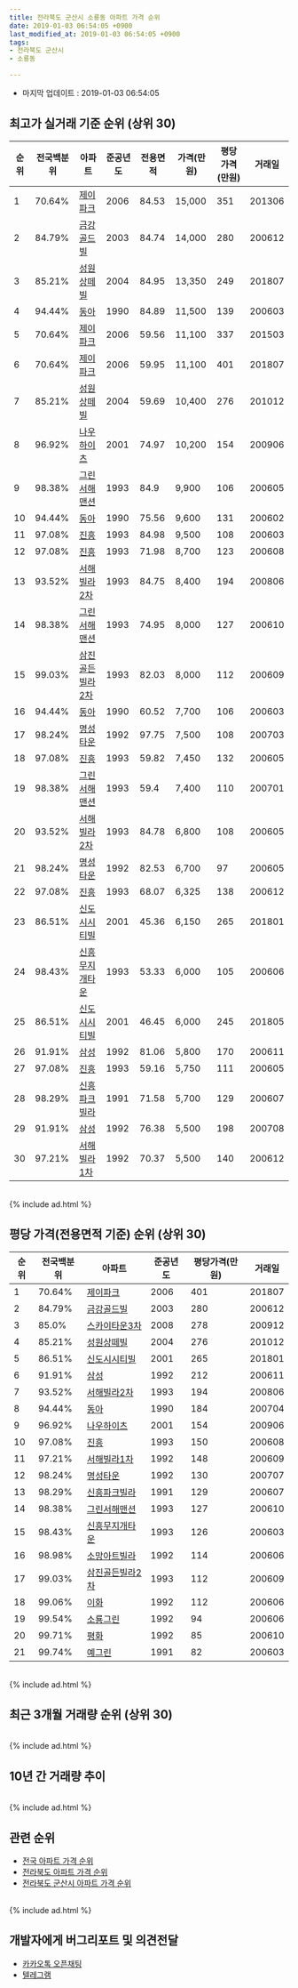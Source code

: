 ```yaml
---
title: 전라북도 군산시 소룡동 아파트 가격 순위
date: 2019-01-03 06:54:05 +0900
last_modified_at: 2019-01-03 06:54:05 +0900
tags:
- 전라북도 군산시
- 소룡동

---
```


* 마지막 업데이트 : 2019-01-03 06:54:05

## 최고가 실거래 기준 순위 (상위 30)


|순위|전국백분위|아파트|준공년도|전용면적|가격(만원)|평당가격(만원)|거래일|
|---|---|---|---|---|---|---|---|
|1|70.64%|[제이파크](https://search.naver.com/search.naver?query=%EC%A0%84%EB%9D%BC%EB%B6%81%EB%8F%84+%EA%B5%B0%EC%82%B0%EC%8B%9C+%EC%86%8C%EB%A3%A1%EB%8F%99+%EC%A0%9C%EC%9D%B4%ED%8C%8C%ED%81%AC)|2006|84.53|15,000|351|201306|
|2|84.79%|[금강골드빌](https://search.naver.com/search.naver?query=%EC%A0%84%EB%9D%BC%EB%B6%81%EB%8F%84+%EA%B5%B0%EC%82%B0%EC%8B%9C+%EC%86%8C%EB%A3%A1%EB%8F%99+%EA%B8%88%EA%B0%95%EA%B3%A8%EB%93%9C%EB%B9%8C)|2003|84.74|14,000|280|200612|
|3|85.21%|[성원상떼빌](https://search.naver.com/search.naver?query=%EC%A0%84%EB%9D%BC%EB%B6%81%EB%8F%84+%EA%B5%B0%EC%82%B0%EC%8B%9C+%EC%86%8C%EB%A3%A1%EB%8F%99+%EC%84%B1%EC%9B%90%EC%83%81%EB%96%BC%EB%B9%8C)|2004|84.95|13,350|249|201807|
|4|94.44%|[동아](https://search.naver.com/search.naver?query=%EC%A0%84%EB%9D%BC%EB%B6%81%EB%8F%84+%EA%B5%B0%EC%82%B0%EC%8B%9C+%EC%86%8C%EB%A3%A1%EB%8F%99+%EB%8F%99%EC%95%84)|1990|84.89|11,500|139|200603|
|5|70.64%|[제이파크](https://search.naver.com/search.naver?query=%EC%A0%84%EB%9D%BC%EB%B6%81%EB%8F%84+%EA%B5%B0%EC%82%B0%EC%8B%9C+%EC%86%8C%EB%A3%A1%EB%8F%99+%EC%A0%9C%EC%9D%B4%ED%8C%8C%ED%81%AC)|2006|59.56|11,100|337|201503|
|6|70.64%|[제이파크](https://search.naver.com/search.naver?query=%EC%A0%84%EB%9D%BC%EB%B6%81%EB%8F%84+%EA%B5%B0%EC%82%B0%EC%8B%9C+%EC%86%8C%EB%A3%A1%EB%8F%99+%EC%A0%9C%EC%9D%B4%ED%8C%8C%ED%81%AC)|2006|59.95|11,100|401|201807|
|7|85.21%|[성원상떼빌](https://search.naver.com/search.naver?query=%EC%A0%84%EB%9D%BC%EB%B6%81%EB%8F%84+%EA%B5%B0%EC%82%B0%EC%8B%9C+%EC%86%8C%EB%A3%A1%EB%8F%99+%EC%84%B1%EC%9B%90%EC%83%81%EB%96%BC%EB%B9%8C)|2004|59.69|10,400|276|201012|
|8|96.92%|[나우하이츠](https://search.naver.com/search.naver?query=%EC%A0%84%EB%9D%BC%EB%B6%81%EB%8F%84+%EA%B5%B0%EC%82%B0%EC%8B%9C+%EC%86%8C%EB%A3%A1%EB%8F%99+%EB%82%98%EC%9A%B0%ED%95%98%EC%9D%B4%EC%B8%A0)|2001|74.97|10,200|154|200906|
|9|98.38%|[그린서해맨션](https://search.naver.com/search.naver?query=%EC%A0%84%EB%9D%BC%EB%B6%81%EB%8F%84+%EA%B5%B0%EC%82%B0%EC%8B%9C+%EC%86%8C%EB%A3%A1%EB%8F%99+%EA%B7%B8%EB%A6%B0%EC%84%9C%ED%95%B4%EB%A7%A8%EC%85%98)|1993|84.9|9,900|106|200605|
|10|94.44%|[동아](https://search.naver.com/search.naver?query=%EC%A0%84%EB%9D%BC%EB%B6%81%EB%8F%84+%EA%B5%B0%EC%82%B0%EC%8B%9C+%EC%86%8C%EB%A3%A1%EB%8F%99+%EB%8F%99%EC%95%84)|1990|75.56|9,600|131|200602|
|11|97.08%|[진흥](https://search.naver.com/search.naver?query=%EC%A0%84%EB%9D%BC%EB%B6%81%EB%8F%84+%EA%B5%B0%EC%82%B0%EC%8B%9C+%EC%86%8C%EB%A3%A1%EB%8F%99+%EC%A7%84%ED%9D%A5)|1993|84.98|9,500|108|200603|
|12|97.08%|[진흥](https://search.naver.com/search.naver?query=%EC%A0%84%EB%9D%BC%EB%B6%81%EB%8F%84+%EA%B5%B0%EC%82%B0%EC%8B%9C+%EC%86%8C%EB%A3%A1%EB%8F%99+%EC%A7%84%ED%9D%A5)|1993|71.98|8,700|123|200608|
|13|93.52%|[서해빌라2차](https://search.naver.com/search.naver?query=%EC%A0%84%EB%9D%BC%EB%B6%81%EB%8F%84+%EA%B5%B0%EC%82%B0%EC%8B%9C+%EC%86%8C%EB%A3%A1%EB%8F%99+%EC%84%9C%ED%95%B4%EB%B9%8C%EB%9D%BC2%EC%B0%A8)|1993|84.75|8,400|194|200806|
|14|98.38%|[그린서해맨션](https://search.naver.com/search.naver?query=%EC%A0%84%EB%9D%BC%EB%B6%81%EB%8F%84+%EA%B5%B0%EC%82%B0%EC%8B%9C+%EC%86%8C%EB%A3%A1%EB%8F%99+%EA%B7%B8%EB%A6%B0%EC%84%9C%ED%95%B4%EB%A7%A8%EC%85%98)|1993|74.95|8,000|127|200610|
|15|99.03%|[삼진골든빌라2차](https://search.naver.com/search.naver?query=%EC%A0%84%EB%9D%BC%EB%B6%81%EB%8F%84+%EA%B5%B0%EC%82%B0%EC%8B%9C+%EC%86%8C%EB%A3%A1%EB%8F%99+%EC%82%BC%EC%A7%84%EA%B3%A8%EB%93%A0%EB%B9%8C%EB%9D%BC2%EC%B0%A8)|1993|82.03|8,000|112|200609|
|16|94.44%|[동아](https://search.naver.com/search.naver?query=%EC%A0%84%EB%9D%BC%EB%B6%81%EB%8F%84+%EA%B5%B0%EC%82%B0%EC%8B%9C+%EC%86%8C%EB%A3%A1%EB%8F%99+%EB%8F%99%EC%95%84)|1990|60.52|7,700|106|200603|
|17|98.24%|[명성타운](https://search.naver.com/search.naver?query=%EC%A0%84%EB%9D%BC%EB%B6%81%EB%8F%84+%EA%B5%B0%EC%82%B0%EC%8B%9C+%EC%86%8C%EB%A3%A1%EB%8F%99+%EB%AA%85%EC%84%B1%ED%83%80%EC%9A%B4)|1992|97.75|7,500|108|200703|
|18|97.08%|[진흥](https://search.naver.com/search.naver?query=%EC%A0%84%EB%9D%BC%EB%B6%81%EB%8F%84+%EA%B5%B0%EC%82%B0%EC%8B%9C+%EC%86%8C%EB%A3%A1%EB%8F%99+%EC%A7%84%ED%9D%A5)|1993|59.82|7,450|132|200605|
|19|98.38%|[그린서해맨션](https://search.naver.com/search.naver?query=%EC%A0%84%EB%9D%BC%EB%B6%81%EB%8F%84+%EA%B5%B0%EC%82%B0%EC%8B%9C+%EC%86%8C%EB%A3%A1%EB%8F%99+%EA%B7%B8%EB%A6%B0%EC%84%9C%ED%95%B4%EB%A7%A8%EC%85%98)|1993|59.4|7,400|110|200701|
|20|93.52%|[서해빌라2차](https://search.naver.com/search.naver?query=%EC%A0%84%EB%9D%BC%EB%B6%81%EB%8F%84+%EA%B5%B0%EC%82%B0%EC%8B%9C+%EC%86%8C%EB%A3%A1%EB%8F%99+%EC%84%9C%ED%95%B4%EB%B9%8C%EB%9D%BC2%EC%B0%A8)|1993|84.78|6,800|108|200605|
|21|98.24%|[명성타운](https://search.naver.com/search.naver?query=%EC%A0%84%EB%9D%BC%EB%B6%81%EB%8F%84+%EA%B5%B0%EC%82%B0%EC%8B%9C+%EC%86%8C%EB%A3%A1%EB%8F%99+%EB%AA%85%EC%84%B1%ED%83%80%EC%9A%B4)|1992|82.53|6,700|97|200605|
|22|97.08%|[진흥](https://search.naver.com/search.naver?query=%EC%A0%84%EB%9D%BC%EB%B6%81%EB%8F%84+%EA%B5%B0%EC%82%B0%EC%8B%9C+%EC%86%8C%EB%A3%A1%EB%8F%99+%EC%A7%84%ED%9D%A5)|1993|68.07|6,325|138|200612|
|23|86.51%|[신도시시티빌](https://search.naver.com/search.naver?query=%EC%A0%84%EB%9D%BC%EB%B6%81%EB%8F%84+%EA%B5%B0%EC%82%B0%EC%8B%9C+%EC%86%8C%EB%A3%A1%EB%8F%99+%EC%8B%A0%EB%8F%84%EC%8B%9C%EC%8B%9C%ED%8B%B0%EB%B9%8C)|2001|45.36|6,150|265|201801|
|24|98.43%|[신흥무지개타운](https://search.naver.com/search.naver?query=%EC%A0%84%EB%9D%BC%EB%B6%81%EB%8F%84+%EA%B5%B0%EC%82%B0%EC%8B%9C+%EC%86%8C%EB%A3%A1%EB%8F%99+%EC%8B%A0%ED%9D%A5%EB%AC%B4%EC%A7%80%EA%B0%9C%ED%83%80%EC%9A%B4)|1993|53.33|6,000|105|200606|
|25|86.51%|[신도시시티빌](https://search.naver.com/search.naver?query=%EC%A0%84%EB%9D%BC%EB%B6%81%EB%8F%84+%EA%B5%B0%EC%82%B0%EC%8B%9C+%EC%86%8C%EB%A3%A1%EB%8F%99+%EC%8B%A0%EB%8F%84%EC%8B%9C%EC%8B%9C%ED%8B%B0%EB%B9%8C)|2001|46.45|6,000|245|201805|
|26|91.91%|[삼성](https://search.naver.com/search.naver?query=%EC%A0%84%EB%9D%BC%EB%B6%81%EB%8F%84+%EA%B5%B0%EC%82%B0%EC%8B%9C+%EC%86%8C%EB%A3%A1%EB%8F%99+%EC%82%BC%EC%84%B1)|1992|81.06|5,800|170|200611|
|27|97.08%|[진흥](https://search.naver.com/search.naver?query=%EC%A0%84%EB%9D%BC%EB%B6%81%EB%8F%84+%EA%B5%B0%EC%82%B0%EC%8B%9C+%EC%86%8C%EB%A3%A1%EB%8F%99+%EC%A7%84%ED%9D%A5)|1993|59.16|5,750|111|200605|
|28|98.29%|[신흥파크빌라](https://search.naver.com/search.naver?query=%EC%A0%84%EB%9D%BC%EB%B6%81%EB%8F%84+%EA%B5%B0%EC%82%B0%EC%8B%9C+%EC%86%8C%EB%A3%A1%EB%8F%99+%EC%8B%A0%ED%9D%A5%ED%8C%8C%ED%81%AC%EB%B9%8C%EB%9D%BC)|1991|71.58|5,700|129|200607|
|29|91.91%|[삼성](https://search.naver.com/search.naver?query=%EC%A0%84%EB%9D%BC%EB%B6%81%EB%8F%84+%EA%B5%B0%EC%82%B0%EC%8B%9C+%EC%86%8C%EB%A3%A1%EB%8F%99+%EC%82%BC%EC%84%B1)|1992|76.38|5,500|198|200708|
|30|97.21%|[서해빌라1차](https://search.naver.com/search.naver?query=%EC%A0%84%EB%9D%BC%EB%B6%81%EB%8F%84+%EA%B5%B0%EC%82%B0%EC%8B%9C+%EC%86%8C%EB%A3%A1%EB%8F%99+%EC%84%9C%ED%95%B4%EB%B9%8C%EB%9D%BC1%EC%B0%A8)|1992|70.37|5,500|140|200612|


<br>
{% include ad.html %}
<br>

## 평당 가격(전용면적 기준) 순위 (상위 30)


|순위|전국백분위|아파트|준공년도|평당가격(만원)|거래일|
|---|---|---|---|---|---|
|1|70.64%|[제이파크](https://search.naver.com/search.naver?query=%EC%A0%84%EB%9D%BC%EB%B6%81%EB%8F%84+%EA%B5%B0%EC%82%B0%EC%8B%9C+%EC%86%8C%EB%A3%A1%EB%8F%99+%EC%A0%9C%EC%9D%B4%ED%8C%8C%ED%81%AC)|2006|401|201807|
|2|84.79%|[금강골드빌](https://search.naver.com/search.naver?query=%EC%A0%84%EB%9D%BC%EB%B6%81%EB%8F%84+%EA%B5%B0%EC%82%B0%EC%8B%9C+%EC%86%8C%EB%A3%A1%EB%8F%99+%EA%B8%88%EA%B0%95%EA%B3%A8%EB%93%9C%EB%B9%8C)|2003|280|200612|
|3|85.0%|[스카이타운3차](https://search.naver.com/search.naver?query=%EC%A0%84%EB%9D%BC%EB%B6%81%EB%8F%84+%EA%B5%B0%EC%82%B0%EC%8B%9C+%EC%86%8C%EB%A3%A1%EB%8F%99+%EC%8A%A4%EC%B9%B4%EC%9D%B4%ED%83%80%EC%9A%B43%EC%B0%A8)|2008|278|200912|
|4|85.21%|[성원상떼빌](https://search.naver.com/search.naver?query=%EC%A0%84%EB%9D%BC%EB%B6%81%EB%8F%84+%EA%B5%B0%EC%82%B0%EC%8B%9C+%EC%86%8C%EB%A3%A1%EB%8F%99+%EC%84%B1%EC%9B%90%EC%83%81%EB%96%BC%EB%B9%8C)|2004|276|201012|
|5|86.51%|[신도시시티빌](https://search.naver.com/search.naver?query=%EC%A0%84%EB%9D%BC%EB%B6%81%EB%8F%84+%EA%B5%B0%EC%82%B0%EC%8B%9C+%EC%86%8C%EB%A3%A1%EB%8F%99+%EC%8B%A0%EB%8F%84%EC%8B%9C%EC%8B%9C%ED%8B%B0%EB%B9%8C)|2001|265|201801|
|6|91.91%|[삼성](https://search.naver.com/search.naver?query=%EC%A0%84%EB%9D%BC%EB%B6%81%EB%8F%84+%EA%B5%B0%EC%82%B0%EC%8B%9C+%EC%86%8C%EB%A3%A1%EB%8F%99+%EC%82%BC%EC%84%B1)|1992|212|200611|
|7|93.52%|[서해빌라2차](https://search.naver.com/search.naver?query=%EC%A0%84%EB%9D%BC%EB%B6%81%EB%8F%84+%EA%B5%B0%EC%82%B0%EC%8B%9C+%EC%86%8C%EB%A3%A1%EB%8F%99+%EC%84%9C%ED%95%B4%EB%B9%8C%EB%9D%BC2%EC%B0%A8)|1993|194|200806|
|8|94.44%|[동아](https://search.naver.com/search.naver?query=%EC%A0%84%EB%9D%BC%EB%B6%81%EB%8F%84+%EA%B5%B0%EC%82%B0%EC%8B%9C+%EC%86%8C%EB%A3%A1%EB%8F%99+%EB%8F%99%EC%95%84)|1990|184|200704|
|9|96.92%|[나우하이츠](https://search.naver.com/search.naver?query=%EC%A0%84%EB%9D%BC%EB%B6%81%EB%8F%84+%EA%B5%B0%EC%82%B0%EC%8B%9C+%EC%86%8C%EB%A3%A1%EB%8F%99+%EB%82%98%EC%9A%B0%ED%95%98%EC%9D%B4%EC%B8%A0)|2001|154|200906|
|10|97.08%|[진흥](https://search.naver.com/search.naver?query=%EC%A0%84%EB%9D%BC%EB%B6%81%EB%8F%84+%EA%B5%B0%EC%82%B0%EC%8B%9C+%EC%86%8C%EB%A3%A1%EB%8F%99+%EC%A7%84%ED%9D%A5)|1993|150|200608|
|11|97.21%|[서해빌라1차](https://search.naver.com/search.naver?query=%EC%A0%84%EB%9D%BC%EB%B6%81%EB%8F%84+%EA%B5%B0%EC%82%B0%EC%8B%9C+%EC%86%8C%EB%A3%A1%EB%8F%99+%EC%84%9C%ED%95%B4%EB%B9%8C%EB%9D%BC1%EC%B0%A8)|1992|148|200609|
|12|98.24%|[명성타운](https://search.naver.com/search.naver?query=%EC%A0%84%EB%9D%BC%EB%B6%81%EB%8F%84+%EA%B5%B0%EC%82%B0%EC%8B%9C+%EC%86%8C%EB%A3%A1%EB%8F%99+%EB%AA%85%EC%84%B1%ED%83%80%EC%9A%B4)|1992|130|200707|
|13|98.29%|[신흥파크빌라](https://search.naver.com/search.naver?query=%EC%A0%84%EB%9D%BC%EB%B6%81%EB%8F%84+%EA%B5%B0%EC%82%B0%EC%8B%9C+%EC%86%8C%EB%A3%A1%EB%8F%99+%EC%8B%A0%ED%9D%A5%ED%8C%8C%ED%81%AC%EB%B9%8C%EB%9D%BC)|1991|129|200607|
|14|98.38%|[그린서해맨션](https://search.naver.com/search.naver?query=%EC%A0%84%EB%9D%BC%EB%B6%81%EB%8F%84+%EA%B5%B0%EC%82%B0%EC%8B%9C+%EC%86%8C%EB%A3%A1%EB%8F%99+%EA%B7%B8%EB%A6%B0%EC%84%9C%ED%95%B4%EB%A7%A8%EC%85%98)|1993|127|200610|
|15|98.43%|[신흥무지개타운](https://search.naver.com/search.naver?query=%EC%A0%84%EB%9D%BC%EB%B6%81%EB%8F%84+%EA%B5%B0%EC%82%B0%EC%8B%9C+%EC%86%8C%EB%A3%A1%EB%8F%99+%EC%8B%A0%ED%9D%A5%EB%AC%B4%EC%A7%80%EA%B0%9C%ED%83%80%EC%9A%B4)|1993|126|200603|
|16|98.98%|[소망아트빌라](https://search.naver.com/search.naver?query=%EC%A0%84%EB%9D%BC%EB%B6%81%EB%8F%84+%EA%B5%B0%EC%82%B0%EC%8B%9C+%EC%86%8C%EB%A3%A1%EB%8F%99+%EC%86%8C%EB%A7%9D%EC%95%84%ED%8A%B8%EB%B9%8C%EB%9D%BC)|1992|114|200606|
|17|99.03%|[삼진골든빌라2차](https://search.naver.com/search.naver?query=%EC%A0%84%EB%9D%BC%EB%B6%81%EB%8F%84+%EA%B5%B0%EC%82%B0%EC%8B%9C+%EC%86%8C%EB%A3%A1%EB%8F%99+%EC%82%BC%EC%A7%84%EA%B3%A8%EB%93%A0%EB%B9%8C%EB%9D%BC2%EC%B0%A8)|1993|112|200609|
|18|99.06%|[이화](https://search.naver.com/search.naver?query=%EC%A0%84%EB%9D%BC%EB%B6%81%EB%8F%84+%EA%B5%B0%EC%82%B0%EC%8B%9C+%EC%86%8C%EB%A3%A1%EB%8F%99+%EC%9D%B4%ED%99%94)|1992|112|200606|
|19|99.54%|[소룡그린](https://search.naver.com/search.naver?query=%EC%A0%84%EB%9D%BC%EB%B6%81%EB%8F%84+%EA%B5%B0%EC%82%B0%EC%8B%9C+%EC%86%8C%EB%A3%A1%EB%8F%99+%EC%86%8C%EB%A3%A1%EA%B7%B8%EB%A6%B0)|1992|94|200606|
|20|99.71%|[평화](https://search.naver.com/search.naver?query=%EC%A0%84%EB%9D%BC%EB%B6%81%EB%8F%84+%EA%B5%B0%EC%82%B0%EC%8B%9C+%EC%86%8C%EB%A3%A1%EB%8F%99+%ED%8F%89%ED%99%94)|1992|85|200610|
|21|99.74%|[예그린](https://search.naver.com/search.naver?query=%EC%A0%84%EB%9D%BC%EB%B6%81%EB%8F%84+%EA%B5%B0%EC%82%B0%EC%8B%9C+%EC%86%8C%EB%A3%A1%EB%8F%99+%EC%98%88%EA%B7%B8%EB%A6%B0)|1991|82|200603|


<br>
{% include ad.html %}
<br>

## 최근 3개월 거래량 순위 (상위 30)


<div style="width:100%;">
    <canvas id="deal_count_ranking" height="250"></canvas>
</div>


<script>
new Chart(document.getElementById("deal_count_ranking"), {
    type: 'horizontalBar',
    data: {
        labels: ['제이파크', '성원상떼빌', '동아', '그린서해맨션', '진흥', '신흥파크빌라', '신도시시티빌', '이화', '소룡그린', '금강골드빌', '신흥무지개타운', '소망아트빌라'],
        datasets: [{
            label: '실거래 수',
            data: [6, 4, 3, 3, 2, 2, 2, 1, 1, 1, 1, 1],
            borderColor: "rgba(255, 0, 128, 1)",
            backgroundColor: "rgba(255, 0, 128, 0.5)",
            fill: false,
        }]
    },
    options: {
        responsive: true,
        title: {
            display: true,
            text: '최근 3개월 거래량 순위'
        },
        tooltips: {
            mode: 'index',
            intersect: false,
            callbacks: {
                title: function(tooltipItems, data) {
                    return "실거래 수:";
                },
                label: function(tooltipItem, data) {
                    return data.labels[tooltipItem.index] + ": " + tooltipItem.xLabel;
                }
            }
        },
        hover: {
            mode: 'nearest',
            intersect: true
        },
        scales: {
            xAxes: [{
                display: true,
                scaleLabel: {
                    display: true,
                    labelString: '실거래 수'
                },
                ticks: {
                    suggestedMin: 0,
                }
            }],
            yAxes: [{
                display: true,
                ticks: {
                    autoSkip: false,
                    callback: function(value, index, values) {
                        if (value.length > 15)
                            return value.substr(0, 13) + "...";
                        else
                            return value;
                    }
                },
                scaleLabel: {
                    display: false,
                }
            }]
        }
    }
});

</script>


<br>
{% include ad.html %}
<br>

## 10년 간 거래량 추이


<div style="width:100%;">
    <canvas id="deal_progress" height="250"></canvas>
</div>

<script>
new Chart(document.getElementById("deal_progress"), {
    type: 'line',
    data: {
        labels: ['200901','200902','200903','200904','200905','200906','200907','200908','200909','200910','200911','200912','201001','201002','201003','201004','201005','201006','201007','201008','201009','201010','201011','201012','201101','201102','201103','201104','201105','201106','201107','201108','201109','201110','201111','201112','201201','201202','201203','201204','201205','201206','201207','201208','201209','201210','201211','201212','201301','201302','201303','201304','201305','201306','201307','201308','201309','201310','201311','201312','201401','201402','201403','201404','201405','201406','201407','201408','201409','201410','201411','201412','201501','201502','201503','201504','201505','201506','201507','201508','201509','201510','201511','201512','201601','201602','201603','201604','201605','201606','201607','201608','201609','201610','201611','201612','201701','201702','201703','201704','201705','201706','201707','201708','201709','201710','201711','201712','201801','201802','201803','201804','201805','201806','201807','201808','201809','201810','201811','201812','201901'],
        datasets: [{
            label: '실거래 수',
            pointRadius: 1,
            data: [19, 27, 21, 23, 19, 68, 60, 23, 37, 32, 28, 36, 20, 21, 21, 28, 27, 25, 22, 16, 20, 26, 23, 34, 33, 30, 53, 36, 47, 41, 31, 39, 36, 39, 20, 23, 22, 27, 35, 44, 26, 21, 18, 19, 14, 40, 16, 24, 11, 17, 21, 26, 39, 32, 11, 15, 21, 31, 25, 23, 15, 25, 32, 33, 22, 14, 26, 20, 35, 21, 17, 22, 28, 24, 38, 35, 28, 33, 25, 26, 36, 27, 24, 25, 21, 30, 30, 34, 27, 21, 24, 27, 19, 31, 19, 19, 20, 24, 29, 25, 25, 34, 20, 27, 27, 23, 17, 19, 29, 27, 25, 21, 28, 11, 24, 23, 19, 20, 18, 9, 0],
            borderColor: "rgba(255, 201, 14, 1)",
            backgroundColor: "rgba(255, 201, 14, 0.5)",
            fill: true,
        }]
    },
    options: {
        responsive: true,
        title: {
            display: true,
            text: '10년간 거래량 추이'
        },
        tooltips: {
            mode: 'index',
            intersect: false,
        },
        hover: {
            mode: 'nearest',
            intersect: true
        },
        scales: {
            xAxes: [{
                display: true,
                scaleLabel: {
                    display: true,
                    labelString: '년/월'
                }
            }],
            yAxes: [{
                display: true,
                ticks: {
                    suggestedMin: 0,
                },
                scaleLabel: {
                    display: true,
                    labelString: '실거래 수'
                }
            }]
        }
    }
});

</script>


<br>
{% include ad.html %}
<br>

## 관련 순위

- [전국 아파트 가격 순위](https://inasie.github.io/apt-ranking/전국)
- [전라북도 아파트 가격 순위](https://inasie.github.io/apt-ranking/전라북도)
- [전라북도 군산시 아파트 가격 순위](https://inasie.github.io/apt-ranking/전라북도-군산시)


<br>
{% include ad.html %}
<br>

## 개발자에게 버그리포트 및 의견전달

- [카카오톡 오픈채팅](https://open.kakao.com/o/gLJUAP4)
- [텔레그램](https://t.me/inasie)

